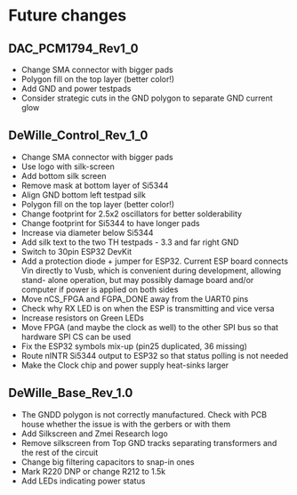 # Future changes

## DAC_PCM1794_Rev1_0
* Change SMA connector with bigger pads
* Polygon fill on the top layer (better color!)
* Add GND and power testpads
* Consider strategic cuts in the GND polygon to separate GND current glow

## DeWille_Control_Rev_1_0
* Change SMA connector with bigger pads
* Use logo with silk-screen
* Add bottom silk screen
* Remove mask at bottom layer of Si5344
* Align GND bottom left testpad silk
* Polygon fill on the top layer (better color!)
* Change footprint for 2.5x2 oscillators for better solderability
* Change footprint for Si5344 to have longer pads
* Increase via diameter below Si5344
* Add silk text to the two TH testpads - 3.3 and far right GND
* Switch to 30pin ESP32 DevKit
* Add a protection diode + jumper for ESP32. Current ESP board connects Vin
  directly to Vusb, which is convenient during development, allowing stand-
  alone operation, but may possibly damage board and/or computer if power
  is applied on both sides
* Move nCS_FPGA and FGPA_DONE away from the UART0 pins
* Check why RX LED is on when the ESP is transmitting and vice versa
* Increase resistors on Green LEDs
* Move FPGA (and maybe the clock as well) to the other SPI bus so that 
  hardware SPI CS can be used
* Fix the ESP32 symbols mix-up (pin25 duplicated, 36 missing)
* Route nINTR Si5344 output to ESP32 so that status polling is not needed
* Make the Clock chip and power supply heat-sinks larger

## DeWille_Base_Rev_1.0
* The GNDD polygon is not correctly manufactured. Check with PCB house whether
  the issue is with the gerbers or with them
* Add Silkscreen and Zmei Research logo
* Remove silkscreen from Top GND tracks separating transformers and the rest of
  the circuit
* Change big filtering capacitors to snap-in ones
* Mark R220 DNP or change R212 to 1.5k
* Add LEDs indicating power status
